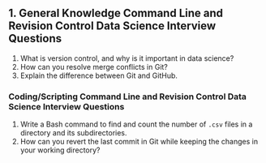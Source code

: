 ## 1. General Knowledge Command Line and Revision Control Data Science Interview Questions 

1. What is version control, and why is it important in data science?
2. How can you resolve merge conflicts in Git?
3. Explain the difference between Git and GitHub.



### Coding/Scripting Command Line and Revision Control Data Science Interview Questions 


1. Write a Bash command to find and count the number of `.csv` files in a directory and its subdirectories.
2. How can you revert the last commit in Git while keeping the changes in your working directory?
